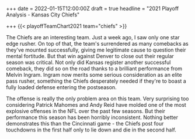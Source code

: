 +++
date = 2022-01-15T12:00:00Z
draft = true
headline = "2021 Playoff Analysis - Kansas City Chiefs"

+++
{{< playoffTeamChart2021 team="chiefs" >}}

The Chiefs are an interesting team. Just a week ago, I saw only one star edge rusher. On top of that, the team's surrendered as many comebacks as they've mounted successfully, giving me legitimate cause to question their mental fortitude. But that win against Denver to close out their regular season was critical. Not only did Kansas register another successful comeback, they did so on the road thanks to a brilliant performance from Melvin Ingram. Ingram now merits some serious consideration as an elite pass rusher, something the Chiefs desperately needed if they're to boast a fully loaded defense entering the postseason.

The offense is really the only problem area on this team. Very surprising too considering Patrick Mahomes and Andy Reid have molded one of the most explosive offenses in the NFL over the past few seasons. But their performance this season has been horribly inconsistent. Nothing better demonstrates this than the Cincinnati game - the Chiefs post four touchdowns in the first half only to lie down and die in the second half. 